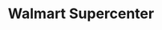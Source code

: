 ---
title: "Walmart Supercenter"
url: /kansas-city/walmart-supercenter-west-133rd-street/
shop: supermarket
---